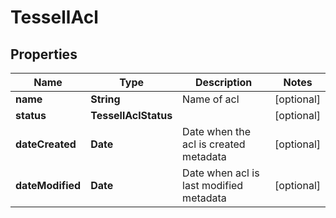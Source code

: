 

# TessellAcl


## Properties

Name | Type | Description | Notes
------------ | ------------- | ------------- | -------------
**name** | **String** | Name of acl |  [optional]
**status** | **TessellAclStatus** |  |  [optional]
**dateCreated** | **Date** | Date when the acl is created  metadata |  [optional]
**dateModified** | **Date** | Date when acl is last modified  metadata |  [optional]



